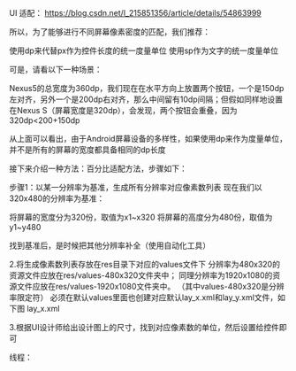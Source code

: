 UI 适配：
https://blog.csdn.net/l_215851356/article/details/54863999

所以，为了能够进行不同屏幕像素密度的匹配，我们推荐：

使用dp来代替px作为控件长度的统一度量单位
使用sp作为文字的统一度量单位

可是，请看以下一种场景：

Nexus5的总宽度为360dp，我们现在在水平方向上放置两个按钮，一个是150dp左对齐，另外一个是200dp右对齐，那么中间留有10dp间隔；但假如同样地设置在Nexus S（屏幕宽度是320dp），会发现，两个按钮会重叠，因为320dp<200+150dp

从上面可以看出，由于Android屏幕设备的多样性，如果使用dp来作为度量单位，并不是所有的屏幕的宽度都具备相同的dp长度

接下来介绍一种方法：百分比适配方法，步骤如下：

步骤1：以某一分辨率为基准，生成所有分辨率对应像素数列表
现在我们以320x480的分辨率为基准：

将屏幕的宽度分为320份，取值为x1~x320
将屏幕的高度分为480份，取值为y1~y480

找到基准后，是时候把其他分辨率补全（使用自动化工具）

2.将生成像素数列表存放在res目录下对应的values文件下
分辨率为480x320的资源文件应放在res/values-480x320文件夹中；
同理分辨率为1920x1080的资源文件应放在res/values-1920x1080文件夹中。
（其中values-480x320是分辨率限定符）
必须在默认values里面也创建对应默认lay_x.xml和lay_y.xml文件，如下图
lay_x.xml

3.根据UI设计师给出设计图上的尺寸，找到对应像素数的单位，然后设置给控件即可



线程：
